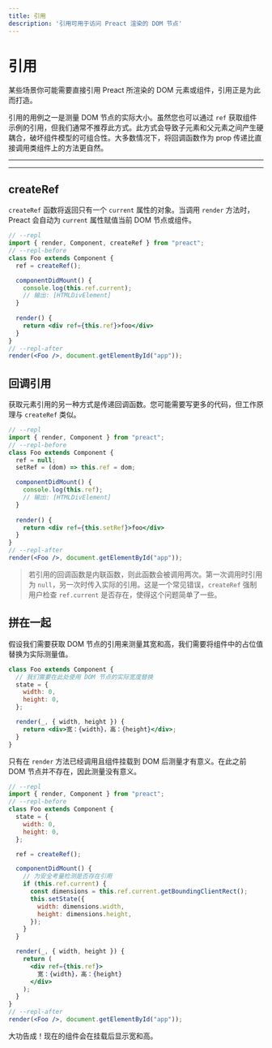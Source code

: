 ```yaml
---
title: 引用
description: '引用可用于访问 Preact 渲染的 DOM 节点'
---
```


# 引用

某些场景你可能需要直接引用 Preact 所渲染的 DOM 元素或组件，引用正是为此而打造。

引用的用例之一是测量 DOM 节点的实际大小。虽然您也可以通过 `ref` 获取组件示例的引用，但我们通常不推荐此方式。此方式会导致子元素和父元素之间产生硬耦合，破坏组件模型的可组合性。大多数情况下，将回调函数作为 prop 传递比直接调用类组件上的方法更自然。

---

<div><toc></toc></div>

---

## createRef

`createRef` 函数将返回只有一个 `current` 属性的对象。当调用 `render` 方法时，Preact 会自动为 `current` 属性赋值当前 DOM 节点或组件。

```jsx
// --repl
import { render, Component, createRef } from "preact";
// --repl-before
class Foo extends Component {
  ref = createRef();

  componentDidMount() {
    console.log(this.ref.current);
    // 输出: [HTMLDivElement]
  }
  
  render() {
    return <div ref={this.ref}>foo</div>
  }
}
// --repl-after
render(<Foo />, document.getElementById("app"));
```

## 回调引用

获取元素引用的另一种方式是传递回调函数。您可能需要写更多的代码，但工作原理与 `createRef` 类似。

```jsx
// --repl
import { render, Component } from "preact";
// --repl-before
class Foo extends Component {
  ref = null;
  setRef = (dom) => this.ref = dom;

  componentDidMount() {
    console.log(this.ref);
    // 输出: [HTMLDivElement]
  }
  
  render() {
    return <div ref={this.setRef}>foo</div>
  }
}
// --repl-after
render(<Foo />, document.getElementById("app"));
```

> 若引用的回调函数是内联函数，则此函数会被调用两次。第一次调用时引用为 `null`，另一次时传入实际的引用。这是一个常见错误，`createRef` 强制用户检查 `ref.current` 是否存在，使得这个问题简单了一些。

## 拼在一起

假设我们需要获取 DOM 节点的引用来测量其宽和高，我们需要将组件中的占位值替换为实际测量值。

```jsx
class Foo extends Component {
  // 我们需要在此处使用 DOM 节点的实际宽度替换
  state = {
    width: 0,
    height: 0,
  };

  render(_, { width, height }) {
    return <div>宽：{width}，高：{height}</div>;
  }
}
```

只有在 `render` 方法已经调用且组件挂载到 DOM 后测量才有意义。在此之前 DOM 节点并不存在，因此测量没有意义。

```jsx
// --repl
import { render, Component } from "preact";
// --repl-before
class Foo extends Component {
  state = {
    width: 0,
    height: 0,
  };

  ref = createRef();

  componentDidMount() {
    // 为安全考量检测是否存在引用
    if (this.ref.current) {
      const dimensions = this.ref.current.getBoundingClientRect();
      this.setState({
        width: dimensions.width,
        height: dimensions.height,
      });
    }
  }

  render(_, { width, height }) {
    return (
      <div ref={this.ref}>
        宽：{width}，高：{height}
      </div>
    );
  }
}
// --repl-after
render(<Foo />, document.getElementById("app"));
```

大功告成！现在的组件会在挂载后显示宽和高。

